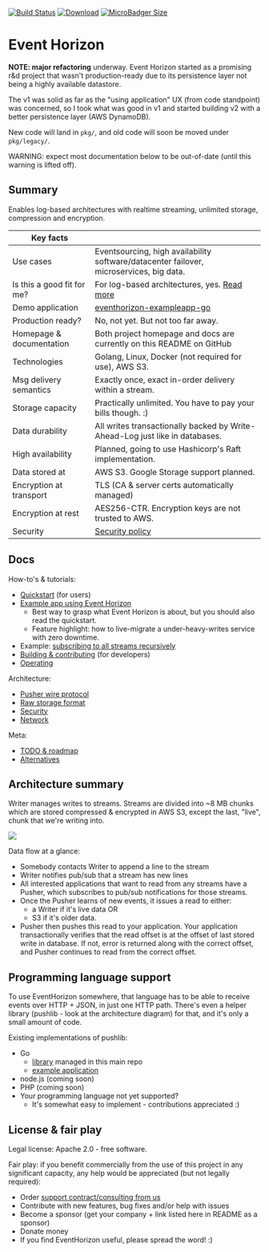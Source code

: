 [![Build Status](https://img.shields.io/travis/function61/eventhorizon.svg?style=for-the-badge)](https://travis-ci.org/function61/eventhorizon)
[![Download](https://img.shields.io/bintray/v/function61/eventhorizon/main.svg?style=for-the-badge&label=Download)](https://bintray.com/function61/eventhorizon/main/_latestVersion#files)
[![MicroBadger Size](https://img.shields.io/microbadger/image-size/fn61/eventhorizon.svg?style=for-the-badge&label=Docker+image)](https://hub.docker.com/r/fn61/eventhorizon/)

Event Horizon
=============

**NOTE: major refactoring** underway. Event Horizon started as a promising r&d project that
wasn't production-ready due to its persistence layer not being a highly available datastore.

The v1 was solid as far as the "using application" UX (from code standpoint) was concerned,
so I took what was good in v1 and started building v2 with a better persistence layer (AWS DynamoDB).

New code will land in `pkg/`, and old code will soon be moved under `pkg/legacy/`.

WARNING: expect most documentation below to be out-of-date (until this warning is lifted off).


Summary
-------

Enables log-based architectures with realtime streaming, unlimited storage, compression and encryption.

| Key facts                  |                                                                                          |
|----------------------------|------------------------------------------------------------------------------------------|
| Use cases                  | Eventsourcing, high availability software/datacenter failover, microservices, big data.  |
| Is this a good fit for me? | For log-based architectures, yes. [Read more](docs/is-this-a-good-fit-for-me.md)         |
| Demo application           | [eventhorizon-exampleapp-go](https://github.com/function61/eventhorizon-exampleapp-go)             |
| Production ready?          | No, not yet. But not too far away.                                                       |
| Homepage & documentation   | Both project homepage and docs are currently on this README on GitHub                    |
| Technologies               | Golang, Linux, Docker (not required for use), AWS S3.                                    |
| Msg delivery semantics     | Exactly once, exact in-order delivery within a stream.                                   |
| Storage capacity           | Practically unlimited. You have to pay your bills though. :)                             |
| Data durability            | All writes transactionally backed by Write-Ahead-Log just like in databases.             |
| High availability          | Planned, going to use Hashicorp's Raft implementation.                                   |
| Data stored at             | AWS S3. Google Storage support planned.                                                  |
| Encryption at transport    | TLS (CA & server certs automatically managed)                                            |
| Encryption at rest         | AES256-CTR. Encryption keys are not trusted to AWS.                                      |
| Security                   | [Security policy](https://github.com/function61/eventhorizon/security/policy)            |


Docs
----

How-to's & tutorials:

- [Quickstart](docs/quickstart.md) (for users)
- [Example app using Event Horizon](https://github.com/function61/eventhorizon-exampleapp-go)
	- Best way to grasp what Event Horizon is about, but you should also read the quickstart.
	- Feature highlight: how to live-migrate a under-heavy-writes service with
	  zero downtime.
- Example: [subscribing to all streams recursively](cli/example-allsubscriber)
- [Building & contributing](docs/building-and-contributing.md) (for developers)
- [Operating](docs/operating.md)

Architecture:

- [Pusher wire protocol](docs/architecture/pusher-wire-protocol.md)
- [Raw storage format](docs/architecture/raw-storage-format.md)
- [Security](docs/architecture/security.md)
- [Network](docs/architecture/network.md)

Meta:

- [TODO & roadmap](docs/todo-roadmap.md)
- [Alternatives](docs/alternatives.md)


Architecture summary
--------------------

Writer manages writes to streams. Streams are divided into ~8 MB chunks which
are stored compressed & encrypted in AWS S3, except the last, "live", chunk that
we're writing into.

![](docs/architecture/diagram.png)

Data flow at a glance:

- Somebody contacts Writer to append a line to the stream
- Writer notifies pub/sub that a stream has new lines
- All interested applications that want to read from any streams have a Pusher,
  which subscribes to pub/sub notifications for those streams.
- Once the Pusher learns of new events, it issues a read to either:
	- a Writer if it's live data OR
	- S3 if it's older data.
- Pusher then pushes this read to your application. Your application transactionally
  verifies that the read offset is at the offset of last stored write in database.
  If not, error is returned along with the correct offset, and Pusher continues
  to read from the correct offset.


Programming language support
----------------------------

To use EventHorizon somewhere, that language has to be able to receive events over
HTTP + JSON, in just one HTTP path. There's even a helper library (pushlib - look
at the architecture diagram) for that, and it's only a small amount of code.

Existing implementations of pushlib:

- Go
	- [library](pusher/pushlib/) managed in this main repo
	- [example application](https://github.com/function61/eventhorizon-exampleapp-go)
- node.js (coming soon)
- PHP (coming soon)
- Your programming language not yet supported?
	- It's somewhat easy to implement - contributions appreciated :)


License & fair play
-------------------

Legal license: Apache 2.0 - free software.

Fair play: if you benefit commercially from the use of this project in any
significant capacity, any help would be appreciated (but not legally required):

- Order [support contract/consulting from us](https://function61.com/consulting/)
- Contribute with new features, bug fixes and/or help with issues
- Become a sponsor (get your company + link listed here in README as a sponsor)
- Donate money
- If you find EventHorizon useful, please spread the word! :)
